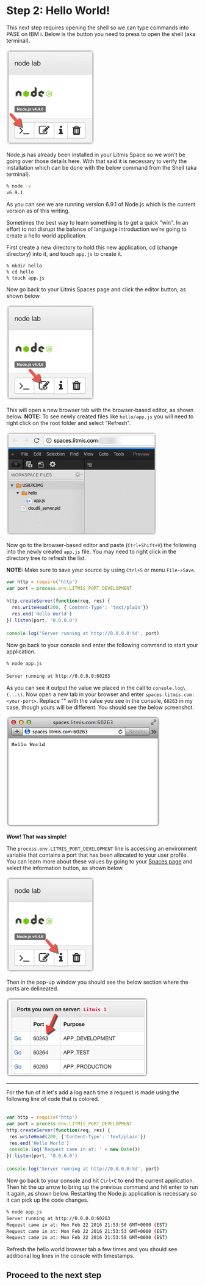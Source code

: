 # Step 2: Hello World!

This next step requires opening the shell so we can type commands into PASE on IBM i.  Below is the button you need to press to open the shell \(aka terminal\).

![image alt text](img/image_5.png)

Node.js has already been installed in your Litmis Space so we won't be going over those details here.  With that said it is necessary to verify the installation which can be done with the below command from the Shell \(aka terminal\).

```sh
% node -v
v6.9.1
```

As you can see we are running version 6.9.1 of Node.js which is the current version as of this writing.

Sometimes the best way to learn something is to get a quick "win".  In an effort to not disrupt the balance of language introduction we’re going to create a hello world application.

First create a new directory to hold this new application, cd \(change directory\) into it, and touch `app.js` to create it.

```
% mkdir hello
% cd hello 
% touch app.js
```

Now go back to your Litmis Spaces page and click the editor button, as shown below.

![image alt text](img/image_6.png)

This will open a new browser tab with the browser-based editor, as shown below.  **NOTE:** To see newly created files like `hello/app.js` you will need to right click on the root folder and select "Refresh".

![image alt text](img/image_7.png)

Now go to the browser-based editor and paste \(`Ctrl+Shift+V`\) the following into the newly created `app.js` file.  You may need to right click in the directory tree to refresh the list.

**NOTE:** Make sure to save your source by using `Ctrl+S` or menu `File->Save`.

```js
var http = require('http')
var port = process.env.LITMIS_PORT_DEVELOPMENT

http.createServer(function(req, res) {
  res.writeHead(200, {'Content-Type': 'text/plain'})
  res.end('Hello World')
}).listen(port, '0.0.0.0')

console.log('Server running at http://0.0.0.0:%d', port)
```

Now go back to your console and enter the following command to start your application.

```sh
% node app.js 

Server running at http://0.0.0.0:60263
```

As you can see it output the value we placed in the call to `console.log\(...\)`.  Now open a new tab in your browser and enter `spaces.litmis.com:<your-port>`. Replace "<your-port>" with the value you see in the console, `60263` in my case, though yours will be different. You should see the below screenshot.

![image alt text](img/image_10.png)

**Wow!  That was simple!**

The `process.env.LITMIS_PORT_DEVELOPMENT` line is accessing an environment variable that contains a port that has been allocated to your user profile.  You can learn more about these values by going to your [Spaces page](https://spaces.litmis.com/workspaces) and select the information button, as shown below.

![image alt text](img/image_8.png)

Then in the pop-up window you should see the below section where the ports are delineated.

![image alt text](img/image_9.png)

---

For the fun of it let's add a log each time a request is made using the following line of code that is colored.

```js

var http = require('http')
var port = process.env.LITMIS_PORT_DEVELOPMENT
http.createServer(function(req, res) {
 res.writeHead(200, {'Content-Type': 'text/plain'})
 res.end('Hello World')
 console.log('Request came in at: ' + new Date())
}).listen(port, '0.0.0.0')

console.log('Server running at http://0.0.0.0:%d', port)
```

Now go back to your console and hit `Ctrl+C` to end the current application.  Then hit the up arrow to bring up the previous command and hit enter to run it again, as shown below.  Restarting the Node.js application is necessary so it can pick up the code changes.

```sh
% node app.js
Server running at http://0.0.0.0:60263
Request came in at: Mon Feb 22 2016 21:53:50 GMT+0000 (EST)
Request came in at: Mon Feb 22 2016 21:53:53 GMT+0000 (EST)
Request came in at: Mon Feb 22 2016 21:53:59 GMT+0000 (EST)
```

Refresh the hello world browser tab a few times and you should see additional log lines in the console with timestamps.

## Proceed to the next step
